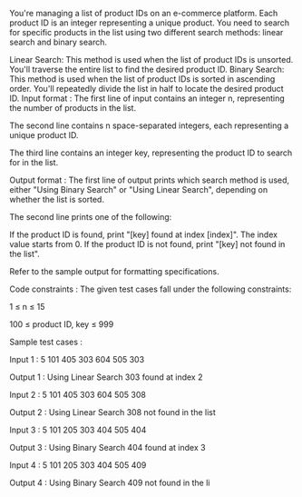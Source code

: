 You're managing a list of product IDs on an e-commerce platform. Each product ID is an integer representing a unique product. You need to search for specific products in the list using two different search methods: linear search and binary search.



Linear Search: This method is used when the list of product IDs is unsorted. You'll traverse the entire list to find the desired product ID.
Binary Search: This method is used when the list of product IDs is sorted in ascending order. You'll repeatedly divide the list in half to locate the desired product ID.
Input format :
The first line of input contains an integer n, representing the number of products in the list.

The second line contains n space-separated integers, each representing a unique product ID.

The third line contains an integer key, representing the product ID to search for in the list.

Output format :
The first line of output prints which search method is used, either "Using Binary Search" or "Using Linear Search", depending on whether the list is sorted.

The second line prints one of the following:

If the product ID is found, print "[key] found at index [index]". The index value starts from 0.
If the product ID is not found, print "[key] not found in the list".


Refer to the sample output for formatting specifications.

Code constraints :
The given test cases fall under the following constraints:

1 ≤ n ≤ 15

100 ≤ product ID, key ≤ 999

Sample test cases :

Input 1 :
5
101 405 303 604 505
303

Output 1 :
Using Linear Search
303 found at index 2

Input 2 :
5
101 405 303 604 505
308

Output 2 :
Using Linear Search
308 not found in the list

Input 3 :
5
101 205 303 404 505
404

Output 3 :
Using Binary Search
404 found at index 3

Input 4 :
5
101 205 303 404 505
409

Output 4 :
Using Binary Search
409 not found in the li

